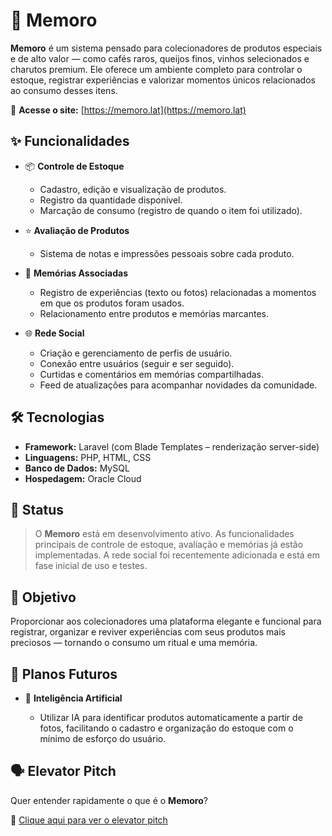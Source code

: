 # 🍷 Memoro

**Memoro** é um sistema pensado para colecionadores de produtos especiais e de alto valor — como cafés raros, queijos finos, vinhos selecionados e charutos premium. Ele oferece um ambiente completo para controlar o estoque, registrar experiências e valorizar momentos únicos relacionados ao consumo desses itens.

🔗 **Acesse o site:** [https://memoro.lat](https://memoro.lat)

## ✨ Funcionalidades

- 📦 **Controle de Estoque**

  - Cadastro, edição e visualização de produtos.
  - Registro da quantidade disponível.
  - Marcação de consumo (registro de quando o item foi utilizado).

- ⭐ **Avaliação de Produtos**

  - Sistema de notas e impressões pessoais sobre cada produto.

- 📝 **Memórias Associadas**

  - Registro de experiências (texto ou fotos) relacionadas a momentos em que os produtos foram usados.
  - Relacionamento entre produtos e memórias marcantes.

- 🌐 **Rede Social**
  - Criação e gerenciamento de perfis de usuário.
  - Conexão entre usuários (seguir e ser seguido).
  - Curtidas e comentários em memórias compartilhadas.
  - Feed de atualizações para acompanhar novidades da comunidade.

## 🛠️ Tecnologias

- **Framework:** Laravel (com Blade Templates – renderização server-side)
- **Linguagens:** PHP, HTML, CSS
- **Banco de Dados:** MySQL
- **Hospedagem:** Oracle Cloud

## 🚧 Status

> O **Memoro** está em desenvolvimento ativo. As funcionalidades principais de controle de estoque, avaliação e memórias já estão implementadas. A rede social foi recentemente adicionada e está em fase inicial de uso e testes.

## 🎯 Objetivo

Proporcionar aos colecionadores uma plataforma elegante e funcional para registrar, organizar e reviver experiências com seus produtos mais preciosos — tornando o consumo um ritual e uma memória.

## 📌 Planos Futuros

- 🤖 **Inteligência Artificial**

  - Utilizar IA para identificar produtos automaticamente a partir de fotos, facilitando o cadastro e organização do estoque com o mínimo de esforço do usuário.

## 🗣️ Elevator Pitch

Quer entender rapidamente o que é o **Memoro**?

📄 [Clique aqui para ver o elevator pitch](./docs/elevator-pitch.txt)